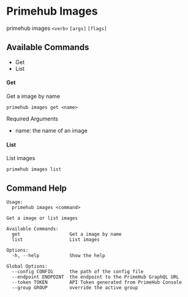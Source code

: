
# Primehub Images

primehub images `<verb>` `[args]` `[flags]`


## Available Commands

* Get
* List



#### Get

Get a image by name


```
primehub images get <name>
```
Required Arguments
* name: the name of an image
 


 



#### List

List images


```
primehub images list
```
 


 


 

## Command Help

```
Usage: 
  primehub images <command>

Get a image or list images

Available Commands:
  get                  Get a image by name
  list                 List images

Options:
  -h, --help           Show the help

Global Options:
  --config CONFIG      the path of the config file
  --endpoint ENDPOINT  the endpoint to the PrimeHub GraphQL URL
  --token TOKEN        API Token generated from PrimeHub Console
  --group GROUP        override the active group

```